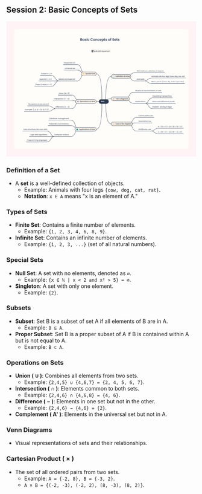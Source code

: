 
## Session 2: Basic Concepts of Sets
![Sets Mind Map IMG](./img/sets-1-img.png)
### Definition of a Set
- A **set** is a well-defined collection of objects.
  - Example: Animals with four legs `{cow, dog, cat, rat}`.
  - **Notation**: `x ∈ A` means "x is an element of A."

### Types of Sets
- **Finite Set**: Contains a finite number of elements.
  - Example: `{1, 2, 3, 4, 6, 8, 9}`.
- **Infinite Set**: Contains an infinite number of elements.
  - Example: `{1, 2, 3, ...}` (set of all natural numbers).

### Special Sets
- **Null Set**: A set with no elements, denoted as `∅`.
  - Example: `{x ∈ ℕ | x < 2 and x² > 5} = ∅`.
- **Singleton**: A set with only one element.
  - Example: `{2}`.

### Subsets
- **Subset**: Set B is a subset of set A if all elements of B are in A.
  - Example: `B ⊆ A`.
- **Proper Subset**: Set B is a proper subset of A if B is contained within A but is not equal to A.
  - Example: `B ⊂ A`.

### Operations on Sets
- **Union ( ∪ )**: Combines all elements from two sets.
  - Example: `{2,4,5} ∪ {4,6,7} = {2, 4, 5, 6, 7}`.
- **Intersection ( ∩ )**: Elements common to both sets.
  - Example: `{2,4,6} ∩ {4,6,8} = {4, 6}`.
- **Difference ( − )**: Elements in one set but not in the other.
  - Example: `{2,4,6} − {4,6} = {2}`.
- **Complement ( A' )**: Elements in the universal set but not in A.

### Venn Diagrams
- Visual representations of sets and their relationships.

### Cartesian Product ( × )
- The set of all ordered pairs from two sets.
  - Example: `A = {-2, 8}, B = {-3, 2}`.
  - `A × B = {(-2, -3), (-2, 2), (8, -3), (8, 2)}`.

